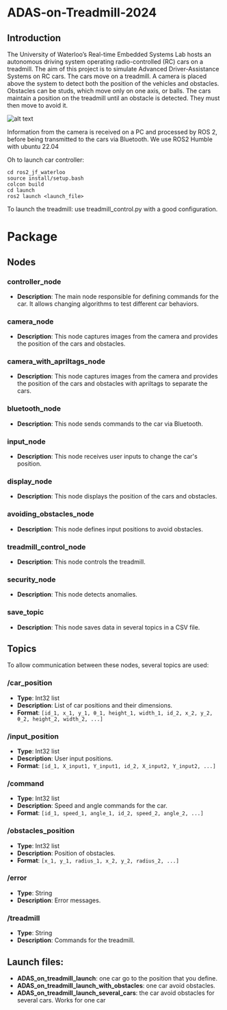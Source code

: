 # ADAS-on-Treadmill-2024

## Introduction
The University of Waterloo’s Real-time Embedded Systems Lab hosts an autonomous driving system operating radio-controlled (RC) cars on a treadmill. The aim of this project is to simulate Advanced Driver-Assistance Systems on RC cars. The cars move on a treadmill. A camera is placed above the system to detect both the position of the vehicles and obstacles. Obstacles can be studs, which move only on one axis, or balls. The cars maintain a position on the treadmill until an obstacle is detected. They must then move to avoid it. 

![alt text]([https://github.com/autobotsUW/ADAS-on-Treadmill-2024/blob/main/Picture/SystemPicture.jpg](https://github.com/autobotsUW/ADAS-on-Treadmill-2024/blob/main/Picture/ADAS3.png))

Information from the camera is received on a PC and processed by ROS 2, before being transmitted to the cars via Bluetooth.
We use ROS2 Humble with ubuntu 22.04

Oh to launch car controller:
```
cd ros2_jf_waterloo
source install/setup.bash
colcon build
cd launch
ros2 launch <launch_file>
```

To launch the treadmill: use treadmill_control.py with a good configuration.

# Package

## Nodes

### controller_node
- **Description**: The main node responsible for defining commands for the car. It allows changing algorithms to test different car behaviors.

### camera_node
- **Description**: This node captures images from the camera and provides the position of the cars and obstacles.

### camera_with_apriltags_node
- **Description**: This node captures images from the camera and provides the position of the cars and obstacles with apriltags to separate the cars.

### bluetooth_node
- **Description**: This node sends commands to the car via Bluetooth.

### input_node
- **Description**: This node receives user inputs to change the car's position.

### display_node
- **Description**: This node displays the position of the cars and obstacles.

### avoiding_obstacles_node
- **Description**: This node defines input positions to avoid obstacles.

### treadmill_control_node
- **Description**: This node controls the treadmill.

### security_node
- **Description**: This node detects anomalies.

### save_topic
- **Description**: This node saves data in several topics in a CSV file.

## Topics

To allow communication between these nodes, several topics are used:

### /car_position
- **Type**: Int32 list
- **Description**: List of car positions and their dimensions.
- **Format**: `[id_1, x_1, y_1, θ_1, height_1, width_1, id_2, x_2, y_2, θ_2, height_2, width_2, ...]`

### /input_position
- **Type**: Int32 list
- **Description**: User input positions.
- **Format**: `[id_1, X_input1, Y_input1, id_2, X_input2, Y_input2, ...]`

### /command
- **Type**: Int32 list
- **Description**: Speed and angle commands for the car.
- **Format**: `[id_1, speed_1, angle_1, id_2, speed_2, angle_2, ...]`

### /obstacles_position
- **Type**: Int32 list
- **Description**: Position of obstacles.
- **Format**: `[x_1, y_1, radius_1, x_2, y_2, radius_2, ...]`

### /error
- **Type**: String
- **Description**: Error messages.

### /treadmill
- **Type**: String
- **Description**: Commands for the treadmill.


## Launch files:
- **ADAS_on_treadmill_launch**: one car go to the position that you define.
- **ADAS_on_treadmill_launch_with_obstacles**: one car avoid obstacles.
- **ADAS_on_treadmill_launch_several_cars**: the car avoid obstacles for several cars. Works for one car

